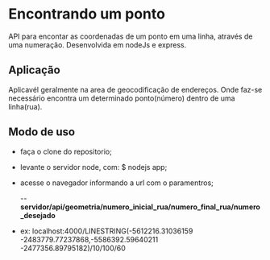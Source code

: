 # Encontrando um ponto
API para encontar as coordenadas de um ponto em uma linha, através de uma numeração. 
Desenvolvida em nodeJs e express.

## Aplicação
Aplicavél geralmente na area de geocodificação de endereços.
Onde faz-se necessário encontra um determinado ponto(número) dentro de uma linha(rua).

## Modo de uso
  - faça o clone do repositorio;
  - levante o servidor node, com: $ nodejs app;
  - acesse o navegador informando a url com o paramentros;
  
    -- <strong>servidor/api/geometria/numero_inicial_rua/numero_final_rua/numero_desejado</strong>
  * ex: localhost:4000/LINESTRING(-5612216.31036159 -2483779.77237868,-5586392.59640211 -2477356.89795182)/10/100/60
  
  
